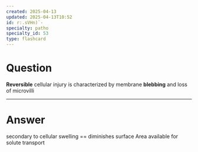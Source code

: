 ```yaml
---
created: 2025-04-13
updated: 2025-04-13T10:52
id: r:.sVHn)`-
specialty: patho
specialty_id: 53
type: flashcard
---
```


# Question
**Reversible** cellular injury is characterized by membrane **blebbing** and loss of microvilli

---

# Answer
secondary to cellular swelling == diminishes surface Area available for solute transport